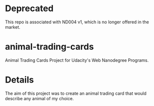 # Deprecated
This repo is associated with ND004 v1, which is no longer offered in the market. 

# animal-trading-cards
Animal Trading Cards Project for Udacity's Web Nanodegree Programs.

# Details
The aim of this project was to create an animal trading card that would describe any animal of my choice.